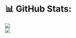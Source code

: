 # 📊 GitHub Stats:
![](https://github-readme-streak-stats.herokuapp.com/?user=nikhilsharma26500&theme=dark&hide_border=false)  
![](https://github-readme-stats.vercel.app/api/top-langs/?username=nikhilsharma26500&theme=dark&hide_border=false&include_all_commits=true&count_private=true&layout=compact)
